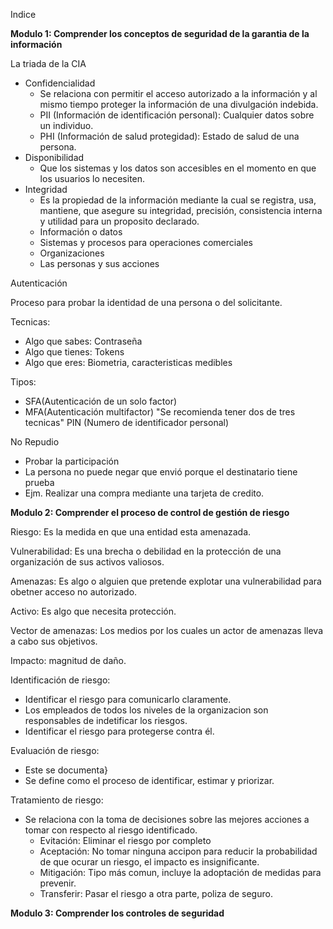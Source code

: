 Indice


**Modulo 1: Comprender los conceptos de seguridad de la garantia de la información**

La triada de la CIA
- Confidencialidad
  - Se relaciona con permitir el acceso autorizado a la información y al mismo tiempo proteger la información de una divulgación indebida.
  - PII (Información de identificación personal): Cualquier datos sobre un individuo.
  - PHI (Información de salud protegidad): Estado de salud de una persona.
- Disponibilidad
  - Que los sistemas y los datos son accesibles en el momento en que los usuarios lo necesiten.
- Integridad
  - Es la propiedad de la información mediante la cual se registra, usa, mantiene, que asegure su integridad, precisión, consistencia interna y utilidad para un proposito declarado.
  - Información o datos
  - Sistemas y procesos para operaciones comerciales
  - Organizaciones
  - Las personas y sus acciones

Autenticación

Proceso para probar la identidad de una persona o del solicitante.

Tecnicas:
  + Algo que sabes: Contraseña
  + Algo que tienes: Tokens
  + Algo que eres: Biometria, caracteristicas medibles

Tipos:
  + SFA(Autenticación de un solo factor)
  + MFA(Autenticación multifactor)
"Se recomienda tener dos de tres tecnicas"
 PIN (Numero de identificador personal)

No Repudio
- Probar la participación
- La persona no puede negar que envió porque el destinatario tiene prueba
- Ejm. Realizar una compra mediante una tarjeta de credito.
 
**Modulo 2: Comprender el proceso de control de gestión de riesgo**

Riesgo: Es la medida en que una entidad esta amenazada.

Vulnerabilidad: Es una brecha o debilidad en la protección de una organización de sus activos valiosos.

Amenazas: Es algo o alguien que pretende explotar una vulnerabilidad para obetner acceso no autorizado.

Activo: Es algo que necesita protección.

Vector de amenazas: Los medios por los cuales un actor de amenazas lleva a cabo sus objetivos.

Impacto: magnitud de daño.

Identificación de riesgo:

  - Identificar el riesgo para comunicarlo claramente.
  - Los empleados de todos los niveles de la organizacion son responsables de indetificar los riesgos.
  - Identificar el riesgo para protegerse contra él.

Evaluación de riesgo:

  - Este se documenta}
  - Se define como el proceso de identificar, estimar y priorizar.

Tratamiento de riesgo:

  - Se relaciona con la toma de decisiones sobre las mejores acciones a tomar con respecto al riesgo identificado.
    - Evitación: Eliminar el riesgo por completo
    - Aceptación: No tomar ninguna accipon para reducir la probabilidad de que ocurar un riesgo, el impacto es insignificante.
    - Mitigación: Tipo más comun, incluye la adoptación de medidas para prevenir.
    - Transferir: Pasar el riesgo a otra parte, poliza de seguro.
  
**Modulo 3: Comprender los controles de seguridad**
